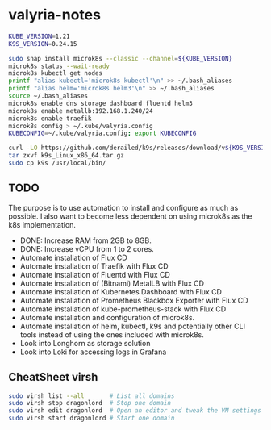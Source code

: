 # valyria-notes

```bash
KUBE_VERSION=1.21
K9S_VERSION=0.24.15

sudo snap install microk8s --classic --channel=${KUBE_VERSION}
microk8s status --wait-ready
microk8s kubectl get nodes
printf "alias kubectl='microk8s kubectl'\n" >> ~/.bash_aliases
printf "alias helm='microk8s helm3'\n" >> ~/.bash_aliases
source ~/.bash_aliases
microk8s enable dns storage dashboard fluentd helm3
microk8s enable metallb:192.168.1.240/24
microk8s enable traefik
microk8s config > ~/.kube/valyria.config
KUBECONFIG=~/.kube/valyria.config; export KUBECONFIG

curl -LO https://github.com/derailed/k9s/releases/download/v${K9S_VERSION}/k9s_Linux_x86_64.tar.gz
tar zxvf k9s_Linux_x86_64.tar.gz
sudo cp k9s /usr/local/bin/
```

## TODO

The purpose is to use automation to install and configure as much as possible. I also want to become less dependent on using microk8s as the k8s implementation.

- DONE: Increase RAM from 2GB to 8GB.
- DONE: Increase vCPU from 1 to 2 cores.
- Automate installation of Flux CD
- Automate installation of Traefik with Flux CD
- Automate installation of Fluentd with Flux CD
- Automate installation of (Bitnami) MetalLB with Flux CD
- Automate installation of Kubernetes Dashboard with Flux CD
- Automate installation of Prometheus Blackbox Exporter with Flux CD
- Automate installation of kube-prometheus-stack with Flux CD
- Automate installation and configuration of microk8s.
- Automate installation of helm, kubectl, k9s and potentially other CLI tools instead of using the ones included with microk8s.
- Look into Longhorn as storage solution
- Look into Loki for accessing logs in Grafana

## CheatSheet virsh

```bash
sudo virsh list --all       # List all domains
sudo virsh stop dragonlord  # Stop one domain
sudo virsh edit dragonlord  # Open an editor and tweak the VM settings
sudo virsh start dragonlord # Start one domain
```
